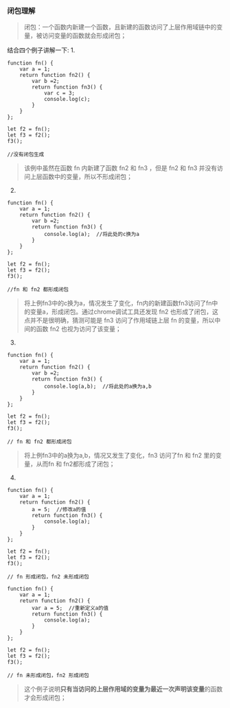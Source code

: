 ### 闭包理解

> 闭包：一个函数内新建一个函数，且新建的函数访问了上层作用域链中的变量，被访问变量的函数就会形成闭包；

结合四个例子讲解一下:
1. 
```
function fn() {
    var a = 1;
    return function fn2() {
        var b =2;
        return function fn3() {
            var c = 3;
            console.log(c);
        }
    }
};

let f2 = fn();
let f3 = f2();
f3();

//没有闭包生成
```
> 该例中虽然在函数 fn 内新建了函数 fn2 和 fn3 ，但是 fn2 和 fn3 并没有访问上层函数中的变量，所以不形成闭包；

2.
```
function fn() {
    var a = 1;
    return function fn2() {
        var b =2;
        return function fn3() {
            console.log(a);  //将此处的c换为a
        }
    }
};

let f2 = fn();
let f3 = f2();
f3();

//fn 和 fn2 都形成闭包
```
> 将上例fn3中的c换为a，情况发生了变化，fn内的新建函数fn3访问了fn中的变量a，形成闭包。通过chrome调试工具还发现 fn2 也形成了闭包，这点并不是很明确，猜测可能是 fn3 访问了作用域链上层 fn 的变量，所以中间的函数 fn2 也视为访问了该变量；

3.
```
function fn() {
    var a = 1;
    return function fn2() {
        var b =2;
        return function fn3() {
            console.log(a,b);  //将此处的a换为a,b
        }
    }
};

let f2 = fn();
let f3 = f2();
f3();

// fn 和 fn2 都形成闭包
```
> 将上例fn3中的a换为a,b，情况又发生了变化，fn3 访问了fn 和 fn2 里的变量，从而fn 和 fn2都形成了闭包；

4.
```
function fn() {
    var a = 1;
    return function fn2() {
        a = 5;  //修改a的值
        return function fn3() {
            console.log(a);  
        }
    }
};

let f2 = fn();
let f3 = f2();
f3();

// fn 形成闭包，fn2 未形成闭包

function fn() {
    var a = 1;
    return function fn2() {
        var a = 5;  //重新定义a的值
        return function fn3() {
            console.log(a);  
        }
    }
};

let f2 = fn();
let f3 = f2();
f3();

// fn 未形成闭包，fn2 形成闭包
```

> 这个例子说明**只有当访问的上层作用域的变量为最近一次声明该变量**的函数才会形成闭包；